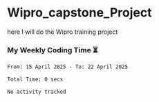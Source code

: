 # Wipro_capstone_Project
 here I will do the Wipro training project 


### My Weekly Coding Time ⏳
<!--START_SECTION:waka-->

```txt
From: 15 April 2025 - To: 22 April 2025

Total Time: 0 secs

No activity tracked
```

<!--END_SECTION:waka-->
